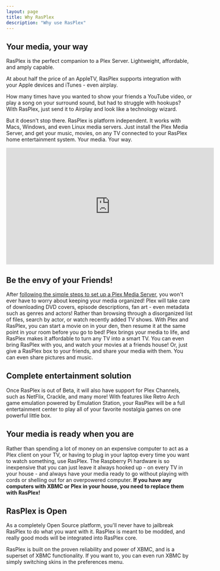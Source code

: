 ```yaml
---
layout: page 
title: Why RasPlex
description: "Why use RasPlex"
---
```


## Your media, your way

RasPlex is the perfect companion to a Plex Server. Lightweight, affordable, and amply capable.

At about half the price of an AppleTV, RasPlex supports integration with your Apple devices and iTunes - even airplay.

How many times have you wanted to show your friends a YouTube video, or play a song on your surround sound, but had to struggle with hookups? With RasPlex, just send it to Airplay and look like a technology wizard.

But it doesn't stop there. RasPlex is platform independent. It works with Macs, Windows, and even Linux media servers. Just install the Plex Media Server, and get your music, movies, on any TV connected to your RasPlex home entertainment system. Your media. Your way.

<iframe src="http://www.youtube.com/embed/Ytu1suJiSCc" frameborder="0" width="560" height="315"></iframe>

## Be the envy of your Friends!

After <a href="http://www.plexapp.com/getplex/" target="_blank">following the simple steps to set up a Plex Media Server</a>, you won't ever have to worry about keeping your media organized! Plex will take care of downloading DVD covers, episode descriptions, fan art - even metadata such as genres and actors! Rather than browsing through a disorganized list of files, search by actor, or watch recently added TV shows. With Plex and RasPlex, you can start a movie on in your den, then resume it at the same point in your room before you go to bed! Plex brings your media to life, and RasPlex makes it affordable to turn any TV into a smart TV. You can even bring RasPlex with you, and watch your movies at a friends house! Or, just give a RasPlex box to your friends, and share your media with them. You can even share pictures and music.

## Complete entertainment solution

Once RasPlex is out of Beta, it will also have support for Plex Channels, such as NetFlix, Crackle, and many more! With features like Retro Arch game emulation powered by Emulation Station, your RasPlex will be a full entertainment center to play all of your favorite nostalgia games on one powerful little box.

## Your media is ready when you are

Rather than spending a lot of money on an expensive computer to act as a Plex client on your TV, or having to plug in your laptop every time you want to watch something, use RasPlex. The Raspberry Pi hardware is so inexpensive that you can just leave it always hooked up - on every TV in your house - and always have your media ready to go without playing with cords or shelling out for an overpowered computer. **If you have any computers with XBMC or Plex in your house, you need to replace them with RasPlex!**

## RasPlex is Open

As a completely Open Source platform, you'll never have to jailbreak RasPlex to do what you want with it. RasPlex is meant to be modded, and really good mods will be integrated into RasPlex core.

RasPlex is built on the proven reliability and power of XBMC, and is a superset of XBMC functionality. If you want to, you can even run XBMC by simply switching skins in the preferences menu.
